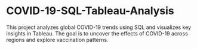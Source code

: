 # COVID-19-SQL-Tableau-Analysis
This project analyzes global COVID-19 trends using SQL and visualizes key insights in Tableau. The goal is to uncover the effects of COVID-19 across regions and explore vaccination patterns.
